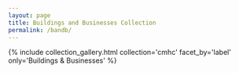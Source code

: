 ```yaml
---
layout: page
title: Buildings and Businesses Collection
permalink: /bandb/
---
```


{% include collection_gallery.html collection='cmhc' facet_by='label' only='Buildings & Businesses' %}

